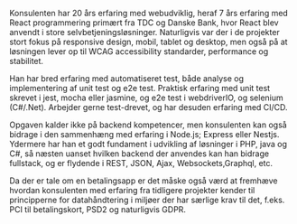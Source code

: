 Konsulenten har 20 års erfaring med webudviklig, heraf 7 års erfaring med React programmering primært fra TDC og Danske Bank, hvor React blev anvendt i store selvbetjeningsløsninger. Naturligvis var der i de projekter stort fokus på responsive design, mobil, tablet og desktop, men også på at løsningen lever op til WCAG accessibility standarder, performance og stabilitet.

Han har bred erfaring med automatiseret test, både analyse og implementering af unit test og e2e test. Praktisk erfaring med unit test skrevet i jest, mocha eller jasmine, og e2e test i webdriverIO, og selenium (C#/.Net). Arbejder gerne test-drevet, og har desuden erfaring med CI/CD.

Opgaven kalder ikke på backend kompetencer, men konsulenten kan også bidrage i den sammenhæng med erfaring i Node.js; Express eller Nestjs. Ydermere har han et godt fundament i udvikling af løsninger i PHP, java og C#, så næsten uanset hvilken backend der anvendes kan han bidrage fullstack, og er flydende i REST, JSON, Ajax, Websockets,Graphql, etc.

Da der er tale om en betalingsapp er det måske også værd at fremhæve hvordan konsulenten med erfaring fra tidligere projekter kender til principperne for datahåndtering i miljøer der har særlige krav til det, f.eks. PCI til betalingskort, PSD2 og naturligvis GDPR.
